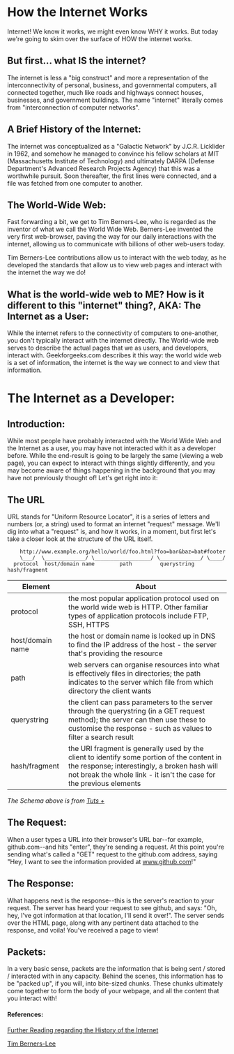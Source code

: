 # How the Internet Works
Internet! We know it works, we might even know WHY it works. But today we're going to skim over the surface of HOW the internet works.

## But first... what IS the internet?
The internet is less a "big construct" and more a representation of the interconnectivity of personal, business, and governmental computers, all connected together, much like roads and highways connect houses, businesses, and government buildings. The name "internet" literally comes from "interconnection of computer networks".

## A Brief History of the Internet:

The internet was conceptualized as a "Galactic Network" by J.C.R. Licklider in 1962, and somehow he managed to convince
his fellow scholars at MIT (Massachusetts Institute of Technology) and ultimately DARPA (Defense Department's Advanced Research Projects Agency) that this was a worthwhile pursuit. Soon thereafter, the first lines were connected, and a file was fetched from one computer to another.

## The World-Wide Web:

Fast forwarding a bit, we get to Tim Berners-Lee, who is regarded as the inventor of what we call the World Wide Web. Berners-Lee invented the very first web-browser, paving the way for our daily interactions with the internet, allowing us to communicate with billions of other web-users today.

Tim Berners-Lee contributions allow us to interact with the web today, as he developed the standards that allow us to view web pages and interact with the internet the way we do!

## What is the world-wide web to ME? How is it different to this "internet" thing?, AKA: The Internet as a User:

While the internet refers to the connectivity of computers to one-another, you don't typically interact with the internet directly. The World-wide web serves to describe the actual pages that we as users, and developers, interact with. Geekforgeeks.com describes it this way: the world wide web is a set of information, the internet is the way we connect to and view that information.

# The Internet as a Developer:

## Introduction:
While most people have probably interacted with the World Wide Web and the Internet as a user, you may have not interacted with it as a developer before. While the end-result is going to be largely the same (viewing a web page), you can expect to interact with things slightly differently, and you may become aware of things happening in the background that you may have not previously thought of! Let's get right into it:

## The URL
URL stands for "Uniform Resource Locator", it is a series of letters and numbers (or, a string) used to format an internet "request" message. We'll dig into what a "request" is, and how it works, in a moment, but first let's take a closer look at the structure of the URL itself.

```   
    http://www.example.org/hello/world/foo.html?foo=bar&baz=bat#footer
    \___/  \_____________/ \__________________/ \_____________/ \____/
  protocol  host/domain name        path         querystring     hash/fragment
```

Element | About
------- | -------------------
protocol | the most popular application protocol used on the world wide web is HTTP. Other familiar types of application protocols include FTP, SSH, HTTPS
host/domain name | the host or domain name is looked up in DNS to find the IP address of the host - the server that's providing the resource
path | web servers can organise resources into what is effectively files in directories; the path indicates to the server which file from which directory the client wants
querystring | the client can pass parameters to the server through the querystring (in a GET request method); the server can then use these to customise the response - such as values to filter a search result
hash/fragment | the URI fragment is generally used by the client to identify some portion of the content in the response; interestingly, a broken hash will not break the whole link - it isn't the case for the previous elements

*The Schema above is from [Tuts +](https://code.tutsplus.com/tutorials/http-the-protocol-every-web-developer-must-know-part-1--net-31177)*

## The Request:
When a user types a URL into their browser's URL bar--for example, github.com--and hits "enter", they're sending a request. At this point you're sending what's called a "GET" request to the github.com address, saying "Hey, I want to see the information provided at www.github.com!"

## The Response:
What happens next is the response--this is the server's reaction to your request. The server has heard your request to see github, and says: "Oh, hey, I've got information at that location, I'll send it over!". The server sends over the HTML page, along with any pertinent data attached to the response, and voila! You've received a page to view!

## Packets:
In a very basic sense, packets are the information that is being sent / stored / interacted with in any capacity. Behind the scenes, this information has to be "packed up", if you will, into bite-sized chunks. These chunks ultimately come together to form the body of your webpage, and all the content that you interact with!


#### References:
[Further Reading regarding the History of the Internet](https://www.internetsociety.org/internet/history-internet/brief-history-internet/)

[Tim Berners-Lee](https://www.w3.org/People/Berners-Lee/)
